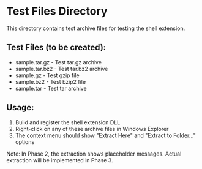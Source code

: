 # Test Files Directory

This directory contains test archive files for testing the shell extension.

## Test Files (to be created):
- sample.tar.gz - Test tar.gz archive
- sample.tar.bz2 - Test tar.bz2 archive  
- sample.gz - Test gzip file
- sample.bz2 - Test bzip2 file
- sample.tar - Test tar archive

## Usage:
1. Build and register the shell extension DLL
2. Right-click on any of these archive files in Windows Explorer
3. The context menu should show "Extract Here" and "Extract to Folder..." options

Note: In Phase 2, the extraction shows placeholder messages. 
Actual extraction will be implemented in Phase 3.